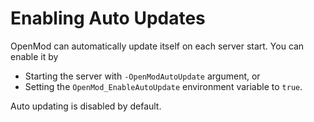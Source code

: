 # Enabling Auto Updates 

OpenMod can automatically update itself on each server start. You can enable it by

- Starting the server with `-OpenModAutoUpdate` argument, or
- Setting the `OpenMod_EnableAutoUpdate` environment variable to `true`.

Auto updating is disabled by default.